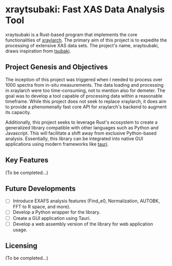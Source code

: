 # xraytsubaki: Fast XAS Data Analysis Tool

xraytsubaki is a Rust-based program that implements the core functionalities of [xraylarch](https://xraypy.github.io/xraylarch/). The primary aim of this project is to expedite the processing of extensive XAS data sets. The project's name, xraytsubaki, draws inspiration from [tsubaki](https://en.wikipedia.org/wiki/Camellia_japonica).

## Project Genesis and Objectives

The inception of this project was triggered when I needed to process over 1000 spectra from in-situ measurements. The data loading and processing in xraylarch were too time-consuming, not to mention also for demeter. The goal was to develop a tool capable of processing data within a reasonable timeframe. While this project does not seek to replace xraylarch, it does aim to provide a phenomenally fast core API for xraylarch's backend to augment its capacity.

Additionally, this project seeks to leverage Rust's ecosystem to create a generalized library compatible with other languages such as Python and Javascript. This will facilitate a shift away from exclusive Python-based analysis. Essentially, this library can be integrated into native GUI applications using modern frameworks like [tauri](https://tauri.studio/en/).

## Key Features

(To be completed...)

## Future Developments

- [ ] Introduce EXAFS analysis features (Find_e0, Normalization, AUTOBK, FFT to R space, and more).
- [ ] Develop a Python wrapper for the library.
- [ ] Create a GUI application using Tauri.
- [ ] Develop a web assembly version of the library for web application usage.

## Licensing
(To be completed...)